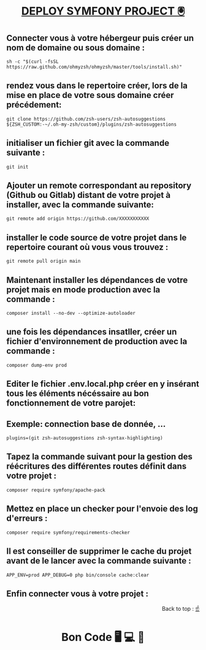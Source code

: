 
<div>
  <h1 align="center" position="relative">
    <a  href="https://github.com/armandwadji/CUSTOM-TERMINAL.git">DEPLOY SYMFONY PROJECT 🖲
    </a> 
  </h1> 
</div> 

## Connecter vous à votre hébergeur puis créer un nom de domaine ou sous domaine :
```
sh -c "$(curl -fsSL https://raw.github.com/ohmyzsh/ohmyzsh/master/tools/install.sh)"
```

## rendez vous dans le repertoire créer, lors de la mise en place de votre sous domaine créer précédement:
```
git clone https://github.com/zsh-users/zsh-autosuggestions ${ZSH_CUSTOM:-~/.oh-my-zsh/custom}/plugins/zsh-autosuggestions
```

## initialiser un fichier git avec la commande suivante :
```
git init
```

## Ajouter un remote correspondant au repository (Github ou Gitlab) distant de votre projet à installer, avec la commande suivante:
```
git remote add origin https://github.com/XXXXXXXXXXX
```

## installer le code source de votre projet dans le repertoire courant où vous vous trouvez : 
```
git remote pull origin main
```
## Maintenant installer les dépendances de votre projet mais en mode production avec la commande :
```
composer install --no-dev --optimize-autoloader
```

## une fois les dépendances insatller, créer un fichier d'environnement de production avec la commande :
```
composer dump-env prod
```

## Editer le fichier .env.local.php créer en y insérant tous les éléments nécéssaire au bon fonctionnement de votre parojet:
## Exemple: connection base de donnée, ...
```
plugins=(git zsh-autosuggestions zsh-syntax-highlighting)
```

## Tapez la commande suivant pour la gestion des réécritures des différentes routes définit dans votre projet :
```
composer require symfony/apache-pack
```

## Mettez en place un checker pour l'envoie des log d'erreurs :
```
composer require symfony/requirements-checker
```

## Il est conseiller de supprimer le cache du projet avant de le lancer avec la commande suivante :
```
APP_ENV=prod APP_DEBUG=0 php bin/console cache:clear
```

## Enfin connecter vous à votre projet :

<p align="right">Back to top :
  <a href="#top">
    ☝
  </a>
</p>

<h1 align="center">Bon Code 🖥 💻 📱</h1>


